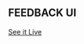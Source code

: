 <h2>FEEDBACK UI</h2>
<p dir="auto"><a href="https://khuongnc.github.io/feedback-ui_React/" rel="nofollow">See it Live</a></p>
